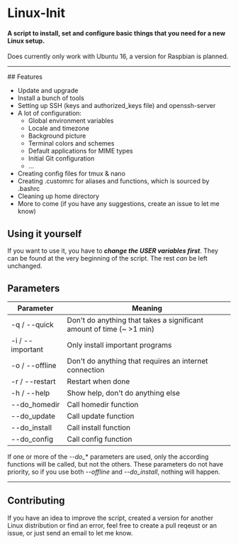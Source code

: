 # Linux-Init
#### A script to install, set and configure basic things that you need for a new Linux setup.
Does currently only work with Ubuntu 16, a version for Raspbian is planned.
<hr>
## Features

- Update and upgrade
- Install a bunch of tools
- Setting up SSH (keys and authorized_keys file) and openssh-server
- A lot of configuration:
  - Global environment variables
  - Locale and timezone
  - Background picture
  - Terminal colors and schemes
  - Default applications for MIME types
  - Initial Git configuration
  - ...
- Creating config files for tmux & nano
- Creating .customrc for aliases and functions, which is sourced by .bashrc
- Cleaning up home directory
- More to come (if you have any suggestions, create an issue to let me know)

## Using it yourself

If you want to use it, you have to **_change the USER variables first_**. They can be found at the very beginning of the script. The rest *can* be left unchanged.

## Parameters
| Parameter       | Meaning                                                              |
|-----------------|----------------------------------------------------------------------|
| -q / --quick    | Don't do anything that takes a significant amount of time (~ >1 min) |
| -i / --important| Only install important programs                                      |
| -o / --offline  | Don't do anything that requires an internet connection               |
| -r / --restart  | Restart when done                                                    |
| -h / --help     | Show help, don't do anything else                                    |
| --do_homedir    | Call homedir function                                                |
| --do_update     | Call update function                                                 |
| --do_install    | Call install function                                                |
| --do_config     | Call config function                                                 |

If one or more of the *--do_** parameters are used, only the according functions will be called, but not the others. These parameters do not have priority, so if you use both *--offline* and *--do_install*, nothing will happen.

<hr>

## Contributing
If you have an idea to improve the script, created a version for another Linux distribution or find an error, feel free to create a pull reqeust or an issue, or just send an email to let me know.
